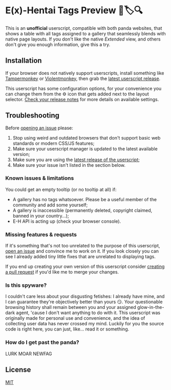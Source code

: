# E(x)-Hentai Tags Preview :panda_face::label::mag:
This is an **unofficial** userscript, compatible with both panda websites, that shows a table with all tags assigned to a gallery that seamlessly blends with native page layouts. If you don't like the native *Extended* view, and others don't give you enough information, give this a try.

## Installation
If your browser does not natively support userscripts, install something like [Tampermonkey](https://tampermonkey.net/) or [Violentmonkey](https://violentmonkey.github.io/get-it/), then grab the [latest userscript release](https://github.com/fp555/exh-tags-preview/releases/latest/download/script.user.js).

This userscript has some configuration options, for your convenience you can change them from the :gear: icon that gets added next to the layout selector. [Check your release notes](https://github.com/fp555/exh-tags-preview/releases) for more details on available settings.

## Troubleshooting
Before [opening an issue](https://github.com/fp555/exh-tags-preview/issues/new) please:
1) Stop using weird and outdated browsers that don't support basic web standards or modern CSS/JS features;
2) Make sure your userscript manager is updated to the latest available version;
3) Make sure you are using the [latest release of the userscript](https://github.com/fp555/exh-tags-preview/releases/latest);
4) Make sure your issue isn't listed in the section below.

### Known issues & limitations
You could get an empty tooltip (or no tooltip at all) if:
- A gallery has no tags whatsoever. Please be a useful member of the community and add some yourself;
- A gallery is inaccessible (permanently deleted, copyright claimed, banned in your country...);
- E-H API is acting up (check your browser console).

### Missing features & requests
If it's something that's not too unrelated to the purpose of this userscript, [open an issue](https://github.com/fp555/exh-tags-preview/issues/new) and convince me to work on it. If you look closely you can see I already added tiny little fixes that are unrelated to displaying tags.

If you end up creating your own version of this userscript consider [creating a pull request](https://help.github.com/articles/creating-a-pull-request/) if you'd like me to merge your changes.

### Is this spyware?
I couldn't care less about your disgusting fetishes: I already have mine, and I can guarantee they're objectively better than yours :smirk:. Your questionable browsing history shall remain between you and your assigned glow-in-the-dark agent, 'cause I don't want anything to do with it. This userscript was originally made for personal use and convenience, and the idea of collecting user data has never crossed my mind. Luckily for you the source code is right here, you can just, like... read it or something.

### How do I get past the panda?
LURK MOAR NEWFAG

## License
[MIT](https://github.com/fp555/exh-tags-preview/raw/master/LICENSE)
